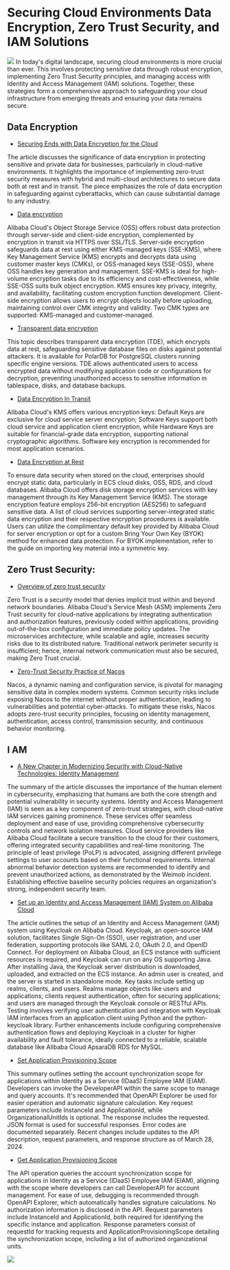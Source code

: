 
# Securing Cloud Environments Data Encryption, Zero Trust Security, and IAM Solutions
<a href ="https://discord.gg/KPmq628K63"><img src="https://dev-to-uploads.s3.amazonaws.com/uploads/articles/lrvg8ctk39c4j2umywln.png"></a>
In today's digital landscape, securing cloud environments is more crucial than ever. This involves protecting sensitive data through robust encryption, implementing Zero Trust Security principles, and managing access with Identity and Access Management (IAM) solutions. Together, these strategies form a comprehensive approach to safeguarding your cloud infrastructure from emerging threats and ensuring your data remains secure.

## Data Encryption
- [Securing Ends with Data Encryption for the Cloud](https://www.alibabacloud.com/blog/597403?utm_content=g_1000396717)

The article discusses the significance of data encryption in protecting sensitive and private data for businesses, particularly in cloud-native environments. It highlights the importance of implementing zero-trust security measures with hybrid and multi-cloud architectures to secure data both at rest and in transit. The piece emphasizes the role of data encryption in safeguarding against cyberattacks, which can cause substantial damage to any industry.



- [Data encryption](https://www.alibabacloud.com/help/oss/security-and-compliance/data-encryption-2?utm_content=g_1000396718)

Alibaba Cloud's Object Storage Service (OSS) offers robust data protection through server-side and client-side encryption, complemented by encryption in transit via HTTPS over SSL/TLS. Server-side encryption safeguards data at rest using either KMS-managed keys (SSE-KMS), where Key Management Service (KMS) encrypts and decrypts data using customer master keys (CMKs), or OSS-managed keys (SSE-OSS), where OSS handles key generation and management. SSE-KMS is ideal for high-volume encryption tasks due to its efficiency and cost-effectiveness, while SSE-OSS suits bulk object encryption. KMS ensures key privacy, integrity, and availability, facilitating custom encryption function development. Client-side encryption allows users to encrypt objects locally before uploading, maintaining control over CMK integrity and validity. Two CMK types are supported: KMS-managed and customer-managed.



- [Transparent data encryption](https://www.alibabacloud.com/help/polardb/polardb-for-postgresql/tde?utm_content=g_1000396719)

This topic describes transparent data encryption (TDE), which encrypts data at rest, safeguarding sensitive database files on disks against potential attackers. It is available for PolarDB for PostgreSQL clusters running specific engine versions. TDE allows authenticated users to access encrypted data without modifying application code or configurations for decryption, preventing unauthorized access to sensitive information in tablespace, disks, and database backups.



- [Data Encryption In Transit](https://www.alibabacloud.com/help/well-architected/latest/data-transmission-encryption?utm_content=g_1000396720)

Alibaba Cloud's KMS offers various encryption keys: Default Keys are exclusive for cloud service server encryption; Software Keys support both cloud service and application client encryption, while Hardware Keys are suitable for financial-grade data encryption, supporting national cryptographic algorithms. Software key encryption is recommended for most application scenarios.



- [Data Encryption at Rest](https://www.alibabacloud.com/help/well-architected/latest/data-encryption-at-rest?utm_content=g_1000396721)

To ensure data security when stored on the cloud, enterprises should encrypt static data, particularly in ECS cloud disks, OSS, RDS, and cloud databases. Alibaba Cloud offers disk storage encryption services with key management through its Key Management Service (KMS). The storage encryption feature employs 256-bit encryption (AES256) to safeguard sensitive data. A list of cloud services supporting server-integrated static data encryption and their respective encryption procedures is available. Users can utilize the complimentary default key provided by Alibaba Cloud for server encryption or opt for a custom Bring Your Own Key (BYOK) method for enhanced data protection. For BYOK implementation, refer to the guide on importing key material into a symmetric key.



## Zero Trust Security: 

- [Overview of zero trust security](https://www.alibabacloud.com/help/asm/user-guide/overview-of-zero-trust-security?utm_content=g_1000396722)

Zero Trust is a security model that denies implicit trust within and beyond network boundaries. Alibaba Cloud's Service Mesh (ASM) implements Zero Trust security for cloud-native applications by integrating authentication and authorization features, previously coded within applications, providing out-of-the-box configuration and immediate policy updates. The microservices architecture, while scalable and agile, increases security risks due to its distributed nature. Traditional network perimeter security is insufficient; hence, internal network communication must also be secured, making Zero Trust crucial.



- [Zero-Trust Security Practice of Nacos](https://www.alibabacloud.com/blog/601298?utm_content=g_1000396723)

Nacos, a dynamic naming and configuration service, is pivotal for managing sensitive data in complex modern systems. Common security risks include exposing Nacos to the internet without proper authentication, leading to vulnerabilities and potential cyber-attacks. To mitigate these risks, Nacos adopts zero-trust security principles, focusing on identity management, authentication, access control, transmission security, and continuous behavior monitoring.



## I AM

- [A New Chapter in Modernizing Security with Cloud-Native Technologies: Identity Management](https://www.alibabacloud.com/blog/596394?utm_content=g_1000396724)

The summary of the article discusses the importance of the human element in cybersecurity, emphasizing that humans are both the core strength and potential vulnerability in security systems. Identity and Access Management (IAM) is seen as a key component of zero-trust strategies, with cloud-native IAM services gaining prominence. These services offer seamless deployment and ease of use, providing comprehensive cybersecurity controls and network isolation measures. Cloud service providers like Alibaba Cloud facilitate a secure transition to the cloud for their customers, offering integrated security capabilities and real-time monitoring. The principle of least privilege (PoLP) is advocated, assigning different privilege settings to user accounts based on their functional requirements. Internal abnormal behavior detection systems are recommended to identify and prevent unauthorized actions, as demonstrated by the Weimob incident. Establishing effective baseline security policies requires an organization's strong, independent security team.



- [Set up an Identity and Access Management (IAM) System on Alibaba Cloud](https://www.alibabacloud.com/blog/598608?utm_content=g_1000396725)

The article outlines the setup of an Identity and Access Management (IAM) system using Keycloak on Alibaba Cloud. Keycloak, an open-source IAM solution, facilitates Single Sign-On (SSO), user registration, and user federation, supporting protocols like SAML 2.0, OAuth 2.0, and OpenID Connect. For deployment on Alibaba Cloud, an ECS instance with sufficient resources is required, and Keycloak can run on any OS supporting Java. After installing Java, the Keycloak server distribution is downloaded, uploaded, and extracted on the ECS instance. An admin user is created, and the server is started in standalone mode. Key tasks include setting up realms, clients, and users. Realms manage objects like users and applications; clients request authentication, often for securing applications; and users are managed through the Keycloak console or RESTful APIs. Testing involves verifying user authentication and integration with Keycloak IAM interfaces from an application client using Python and the python-keycloak library. Further enhancements include configuring comprehensive authentication flows and deploying Keycloak in a cluster for higher availability and fault tolerance, ideally connected to a reliable, scalable database like Alibaba Cloud ApsaraDB RDS for MySQL.


- [Set Application Provisioning Scope](https://www.alibabacloud.com/help/idaas/eiam/developer-reference/api-eiam-2021-12-01-setapplicationprovisioningscope?utm_content=g_1000396726)

This summary outlines setting the account synchronization scope for applications within Identity as a Service (IDaaS) Employee IAM (EIAM). Developers can invoke the DeveloperAPI within the same scope to manage and query accounts. It's recommended that OpenAPI Explorer be used for easier operation and automatic signature calculation. Key request parameters include InstanceId and ApplicationId, while OrganizationalUnitIds is optional. The response includes the requested. JSON format is used for successful responses. Error codes are documented separately. Recent changes include updates to the API description, request parameters, and response structure as of March 28, 2024.



- [Get Application Provisioning Scope](https://www.alibabacloud.com/help/idaas/eiam/developer-reference/api-eiam-2021-12-01-getapplicationprovisioningscope?utm_content=g_1000396727)

The API operation queries the account synchronization scope for applications in Identity as a Service (IDaaS) Employee IAM (EIAM), aligning with the scope where developers can call DeveloperAPI for account management. For ease of use, debugging is recommended through OpenAPI Explorer, which automatically handles signature calculations. No authorization information is disclosed in the API. Request parameters include InstanceId and ApplicationId, both required for identifying the specific instance and application. Response parameters consist of requestId for tracking requests and ApplicationProvisioningScope detailing the synchronization scope, including a list of authorized organizational units. 

<a href ="https://discord.gg/KPmq628K63"><img src="https://dev-to-uploads.s3.amazonaws.com/uploads/articles/lrvg8ctk39c4j2umywln.png"></a>

 
